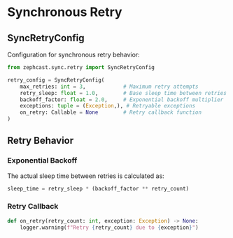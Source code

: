 # Synchronous Retry

## SyncRetryConfig

Configuration for synchronous retry behavior:

```python
from zephcast.sync.retry import SyncRetryConfig

retry_config = SyncRetryConfig(
    max_retries: int = 3,            # Maximum retry attempts
    retry_sleep: float = 1.0,        # Base sleep time between retries
    backoff_factor: float = 2.0,     # Exponential backoff multiplier
    exceptions: tuple = (Exception,), # Retryable exceptions
    on_retry: Callable = None        # Retry callback function
)
```

## Retry Behavior

### Exponential Backoff
The actual sleep time between retries is calculated as:
```python
sleep_time = retry_sleep * (backoff_factor ** retry_count)
```

### Retry Callback
```python
def on_retry(retry_count: int, exception: Exception) -> None:
    logger.warning(f"Retry {retry_count} due to {exception}")
```